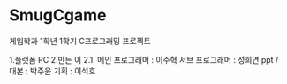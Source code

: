# SmugCgame
게임학과 1학년 1학기 C프로그래밍 프로젝트

1.플랫폼 PC
2.만든 이
    2.1. 메인 프로그래머 : 이주혁
    서브 프로그래머 : 성희연
    ppt / 대본 : 박주윤
    기획 : 이석호
